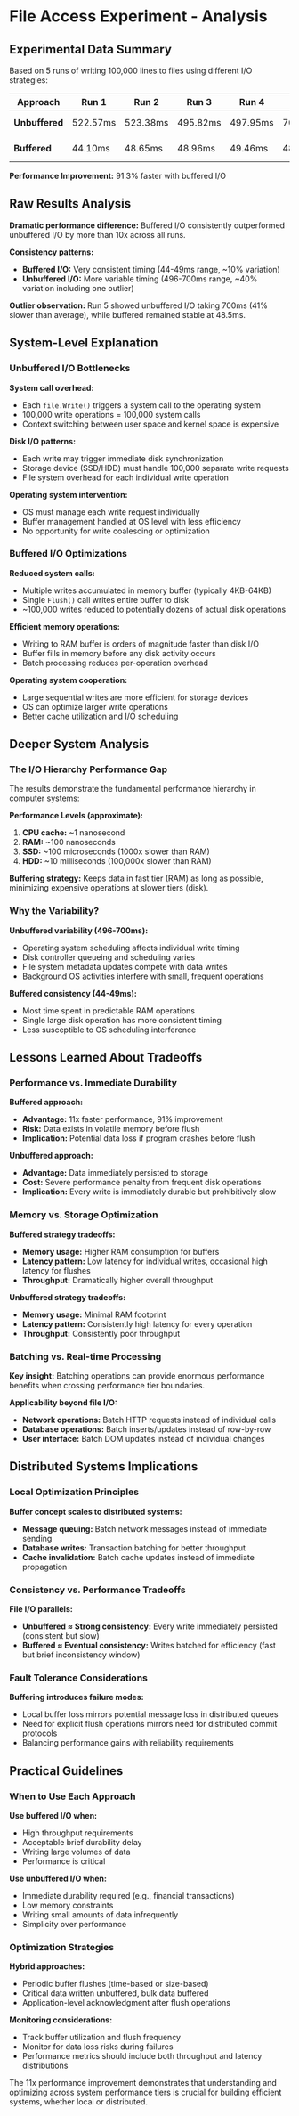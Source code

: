 # File Access Experiment - Analysis

## Experimental Data Summary

Based on 5 runs of writing 100,000 lines to files using different I/O strategies:

| Approach | Run 1 | Run 2 | Run 3 | Run 4 | Run 5 | Mean | Speedup |
|----------|-------|-------|-------|-------|-------|------|---------|
| **Unbuffered** | 522.57ms | 523.38ms | 495.82ms | 497.95ms | 700.13ms | **547.97ms** | 1.0x (baseline) |
| **Buffered** | 44.10ms | 48.65ms | 48.96ms | 49.46ms | 48.54ms | **47.94ms** | **11.43x faster** |

**Performance Improvement:** 91.3% faster with buffered I/O

## Raw Results Analysis

**Dramatic performance difference:** Buffered I/O consistently outperformed unbuffered I/O by more than 10x across all runs.

**Consistency patterns:**
- **Buffered I/O:** Very consistent timing (44-49ms range, ~10% variation)
- **Unbuffered I/O:** More variable timing (496-700ms range, ~40% variation including one outlier)

**Outlier observation:** Run 5 showed unbuffered I/O taking 700ms (41% slower than average), while buffered remained stable at 48.5ms.

## System-Level Explanation

### Unbuffered I/O Bottlenecks

**System call overhead:**
- Each `file.Write()` triggers a system call to the operating system
- 100,000 write operations = 100,000 system calls
- Context switching between user space and kernel space is expensive

**Disk I/O patterns:**
- Each write may trigger immediate disk synchronization
- Storage device (SSD/HDD) must handle 100,000 separate write requests
- File system overhead for each individual write operation

**Operating system intervention:**
- OS must manage each write request individually
- Buffer management handled at OS level with less efficiency
- No opportunity for write coalescing or optimization

### Buffered I/O Optimizations

**Reduced system calls:**
- Multiple writes accumulated in memory buffer (typically 4KB-64KB)
- Single `Flush()` call writes entire buffer to disk
- ~100,000 writes reduced to potentially dozens of actual disk operations

**Efficient memory operations:**
- Writing to RAM buffer is orders of magnitude faster than disk I/O
- Buffer fills in memory before any disk activity occurs
- Batch processing reduces per-operation overhead

**Operating system cooperation:**
- Large sequential writes are more efficient for storage devices
- OS can optimize larger write operations
- Better cache utilization and I/O scheduling

## Deeper System Analysis

### The I/O Hierarchy Performance Gap

The results demonstrate the fundamental performance hierarchy in computer systems:

**Performance Levels (approximate):**
1. **CPU cache:** ~1 nanosecond
2. **RAM:** ~100 nanoseconds  
3. **SSD:** ~100 microseconds (1000x slower than RAM)
4. **HDD:** ~10 milliseconds (100,000x slower than RAM)

**Buffering strategy:** Keeps data in fast tier (RAM) as long as possible, minimizing expensive operations at slower tiers (disk).

### Why the Variability?

**Unbuffered variability (496-700ms):**
- Operating system scheduling affects individual write timing
- Disk controller queueing and scheduling varies
- File system metadata updates compete with data writes
- Background OS activities interfere with small, frequent operations

**Buffered consistency (44-49ms):**
- Most time spent in predictable RAM operations
- Single large disk operation has more consistent timing
- Less susceptible to OS scheduling interference

## Lessons Learned About Tradeoffs

### Performance vs. Immediate Durability

**Buffered approach:**
- **Advantage:** 11x faster performance, 91% improvement
- **Risk:** Data exists in volatile memory before flush
- **Implication:** Potential data loss if program crashes before flush

**Unbuffered approach:**
- **Advantage:** Data immediately persisted to storage
- **Cost:** Severe performance penalty from frequent disk operations
- **Implication:** Every write is immediately durable but prohibitively slow

### Memory vs. Storage Optimization

**Buffered strategy tradeoffs:**
- **Memory usage:** Higher RAM consumption for buffers
- **Latency pattern:** Low latency for individual writes, occasional high latency for flushes
- **Throughput:** Dramatically higher overall throughput

**Unbuffered strategy tradeoffs:**
- **Memory usage:** Minimal RAM footprint
- **Latency pattern:** Consistently high latency for every operation  
- **Throughput:** Consistently poor throughput

### Batching vs. Real-time Processing

**Key insight:** Batching operations can provide enormous performance benefits when crossing performance tier boundaries.

**Applicability beyond file I/O:**
- **Network operations:** Batch HTTP requests instead of individual calls
- **Database operations:** Batch inserts/updates instead of row-by-row
- **User interface:** Batch DOM updates instead of individual changes

## Distributed Systems Implications

### Local Optimization Principles

**Buffer concept scales to distributed systems:**
- **Message queuing:** Batch network messages instead of immediate sending
- **Database writes:** Transaction batching for better throughput
- **Cache invalidation:** Batch cache updates instead of immediate propagation

### Consistency vs. Performance Tradeoffs

**File I/O parallels:**
- **Unbuffered ≈ Strong consistency:** Every write immediately persisted (consistent but slow)
- **Buffered ≈ Eventual consistency:** Writes batched for efficiency (fast but brief inconsistency window)

### Fault Tolerance Considerations

**Buffering introduces failure modes:**
- Local buffer loss mirrors potential message loss in distributed queues
- Need for explicit flush operations mirrors need for distributed commit protocols
- Balancing performance gains with reliability requirements

## Practical Guidelines

### When to Use Each Approach

**Use buffered I/O when:**
- High throughput requirements
- Acceptable brief durability delay
- Writing large volumes of data
- Performance is critical

**Use unbuffered I/O when:**
- Immediate durability required (e.g., financial transactions)
- Low memory constraints
- Writing small amounts of data infrequently
- Simplicity over performance

### Optimization Strategies

**Hybrid approaches:**
- Periodic buffer flushes (time-based or size-based)
- Critical data written unbuffered, bulk data buffered
- Application-level acknowledgment after flush operations

**Monitoring considerations:**
- Track buffer utilization and flush frequency
- Monitor for data loss risks during failures
- Performance metrics should include both throughput and latency distributions

The 11x performance improvement demonstrates that understanding and optimizing across system performance tiers is crucial for building efficient systems, whether local or distributed.